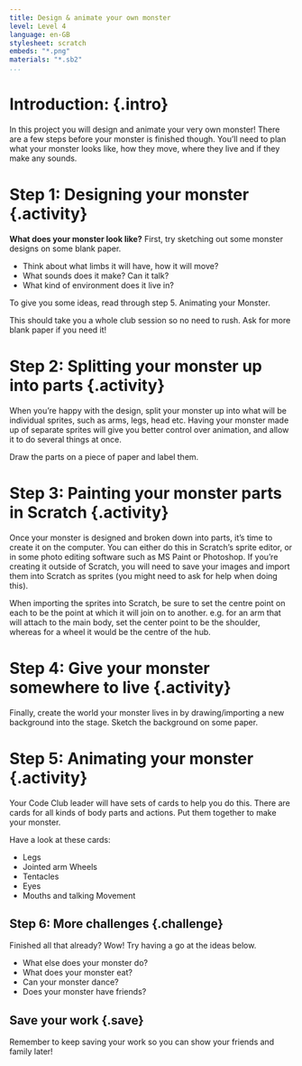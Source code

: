 ```yaml
---
title: Design & animate your own monster
level: Level 4
language: en-GB
stylesheet: scratch
embeds: "*.png"
materials: "*.sb2"
...
```


# Introduction: {.intro}

In this project you will design and animate your very own monster! There are a few steps before your monster is finished though. You’ll need to plan what your monster looks like, how they move, where they live and if they make any sounds.

# **Step 1:** Designing your monster {.activity}

**What does your monster look like?** First, try sketching out some monster designs on some blank paper.

+ Think about what limbs it will have, how it will move?
+ What sounds does it make? Can it talk?
+ What kind of environment does it live in?

To give you some ideas, read through step 5. Animating your Monster.

This should take you a whole club session so no need to rush. Ask for more blank paper if you need it!

# **Step 2:** Splitting your monster up into parts {.activity}

When you’re happy with the design, split your monster up into what will be individual sprites, such as arms, legs, head etc. Having your monster made up of separate sprites will give you better control over animation,
and allow it to do several things at once.

Draw the parts on a piece of paper and label them.

# **Step 3:** Painting your monster parts in Scratch {.activity}

Once your monster is designed and broken down into parts, it’s time to create it on the computer. You can either do this in Scratch’s sprite editor, or in some photo editing software such as MS Paint or Photoshop. If you’re creating it outside of Scratch, you will need to save your images and import them into Scratch as sprites (you might need to ask for help when doing this).

When importing the sprites into Scratch, be sure to set the centre point on each to be the point at which it will join on to another. e.g. for an arm that will attach to the main body, set the center point to be the shoulder, whereas for a wheel it would be the centre of the hub.

# **Step 4:** Give your monster somewhere to live {.activity}

Finally, create the world your monster lives in by drawing/importing a new background into the stage. Sketch the background on some paper.

# **Step 5:** Animating your monster {.activity}

Your Code Club leader will have sets of cards to help you do this. There are cards for all kinds of body parts and actions. Put them together to make your monster.

Have a look at these cards:

* Legs
* Jointed arm Wheels
* Tentacles
* Eyes
* Mouths and talking Movement

## **Step 6:** More challenges {.challenge}

Finished all that already? Wow! Try having a go at the ideas below.

+ What else does your monster do?
+ What does your monster eat?
+ Can your monster dance?
+ Does your monster have friends?

## Save your work {.save}

Remember to keep saving your work so you can show your friends and family later!
